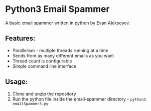 # Python3 Email Spammer
A basic email spammer written in python by Evan Alekseyev.

## Features:
* Parallelism - multiple threads running at a time
* Sends from as many different emails as you want
* Thread count is configurable
* Simple command line interface

## Usage:
1) Clone and unzip the repository
2) Run the python file inside the email-spammer directory - `python3 emailSpammer3.py`
